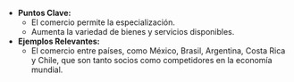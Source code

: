 - **Puntos Clave:**
    - El comercio permite la especialización.
    - Aumenta la variedad de bienes y servicios disponibles.
- **Ejemplos Relevantes:**
    - El comercio entre países, como México, Brasil, Argentina, Costa Rica y Chile, que son tanto socios como competidores en la economía mundial.